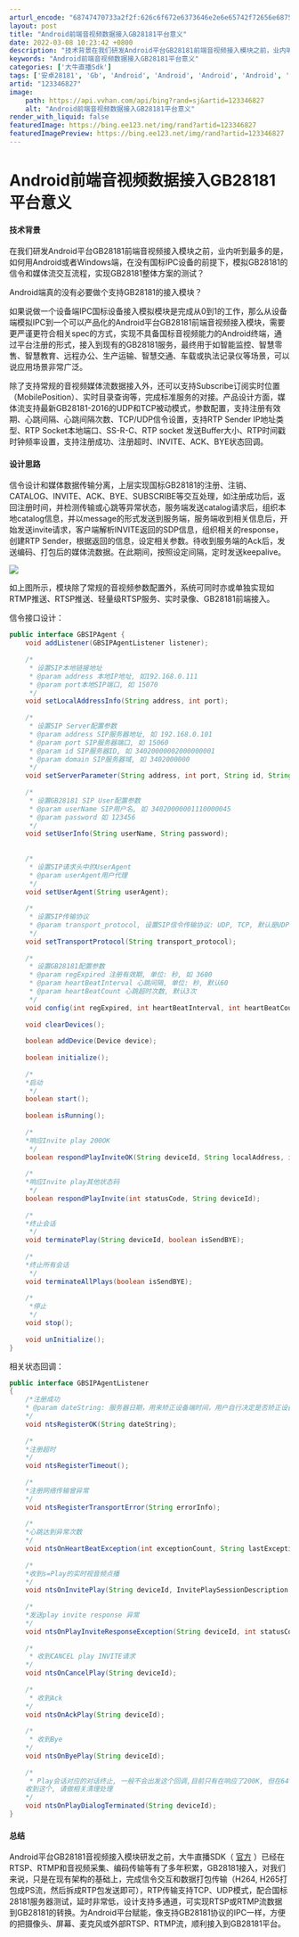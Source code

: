 ```yaml
---
arturl_encode: "68747470733a2f2f:626c6f672e6373646e2e6e65742f72656e687569313131322f:61727469636c652f64657461696c732f313233333436383237"
layout: post
title: "Android前端音视频数据接入GB28181平台意义"
date: 2022-03-08 10:23:42 +0800
description: "技术背景在我们研发Android平台GB28181前端音视频接入模块之前，业内听到最多的是，如何用A"
keywords: "Android前端音视频数据接入GB28181平台意义"
categories: ['大牛直播Sdk']
tags: ['安卓28181', 'Gb', 'Android', 'Android', 'Android', 'Android', '28181']
artid: "123346827"
image:
    path: https://api.vvhan.com/api/bing?rand=sj&artid=123346827
    alt: "Android前端音视频数据接入GB28181平台意义"
render_with_liquid: false
featuredImage: https://bing.ee123.net/img/rand?artid=123346827
featuredImagePreview: https://bing.ee123.net/img/rand?artid=123346827
---
```


# Android前端音视频数据接入GB28181平台意义

#### 技术背景

在我们研发Android平台GB28181前端音视频接入模块之前，业内听到最多的是，如何用Android或者Windows端，在没有国标IPC设备的前提下，模拟GB28181的信令和媒体流交互流程，实现GB28181整体方案的测试？

Android端真的没有必要做个支持GB28181的接入模块？

如果说做一个设备端IPC国标设备接入模拟模块是完成从0到1的工作，那么从设备端模拟IPC到一个可以产品化的Android平台GB28181前端音视频接入模块，需要更严谨更符合相关spec的方式，实现不具备国标音视频能力的Android终端，通过平台注册的形式，接入到现有的GB28181服务，最终用于如智能监控、智慧零售、智慧教育、远程办公、生产运输、智慧交通、车载或执法记录仪等场景，可以说应用场景非常广泛。

除了支持常规的音视频媒体流数据接入外，还可以支持Subscribe订阅实时位置（MobilePosition）、实时目录查询等，完成标准服务的对接。产品设计方面，媒体流支持最新GB28181-2016的UDP和TCP被动模式，参数配置，支持注册有效期、心跳间隔、心跳间隔次数、TCP/UDP信令设置，支持RTP Sender IP地址类型、RTP Socket本地端口、SS-R-C、RTP socket 发送Buffer大小、RTP时间戳时钟频率设置，支持注册成功、注册超时、INVITE、ACK、BYE状态回调。

#### 设计思路

信令设计和媒体数据传输分离，上层实现国标GB28181的注册、注销、CATALOG、INVITE、ACK、BYE、SUBSCRIBE等交互处理，如注册成功后，返回注册时间，并检测传输或心跳等异常状态，服务端发送catalog请求后，组织本地catalog信息，并以message的形式发送到服务端，服务端收到相关信息后，开始发送invite请求，客户端解析INVITE返回的SDP信息，组织相关的response，创建RTP Sender，根据返回的信息，设定相关参数。待收到服务端的Ack后，发送编码、打包后的媒体流数据。在此期间，按照设定间隔，定时发送keepalive。

![](https://i-blog.csdnimg.cn/blog_migrate/52e9a8322dc5e474d5c579961845ae1d.png)

如上图所示，模块除了常规的音视频参数配置外，系统可同时亦或单独实现如RTMP推送、RTSP推送、轻量级RTSP服务、实时录像、GB28181前端接入。

信令接口设计：

```java
public interface GBSIPAgent {
    void addListener(GBSIPAgentListener listener);
 
    /*
     * 设置SIP本地链接地址
     * @param address 本地IP地址, 如192.168.0.111
     * @param port本地SIP端口, 如 15070
     */
    void setLocalAddressInfo(String address, int port);
 
    /*
     * 设置SIP Server配置参数
     * @param address SIP服务器地址, 如 192.168.0.101
     * @param port SIP服务器端口, 如 15060
     * @param id SIP服务器ID, 如 34020000002000000001
     * @param domain SIP服务器域, 如 3402000000
     */
    void setServerParameter(String address, int port, String id, String domain);
 
    /*
     * 设置GB28181 SIP User配置参数
     * @param userName SIP用户名, 如 34020000001110000045
     * @param password 如 123456
     */
    void setUserInfo(String userName, String password);
 
 
    /*
     * 设置SIP请求头中的UserAgent
     * @param userAgent用户代理
     */
    void setUserAgent(String userAgent);
 
    /*
     * 设置SIP传输协议
     * @param transport_protocol, 设置SIP信令传输协议: UDP, TCP, 默认是UDP
     */
    void setTransportProtocol(String transport_protocol);
 
    /*
     * 设置GB28181配置参数
     * @param regExpired 注册有效期, 单位: 秒, 如 3600
     * @param heartBeatInterval 心跳间隔, 单位: 秒, 默认60
     * @param heartBeatCount 心跳超时次数, 默认3次
     */
    void config(int regExpired, int heartBeatInterval, int heartBeatCount);
 
    void clearDevices();
 
    boolean addDevice(Device device);
 
    boolean initialize();
 
    /*
    *启动
     */
    boolean start();
 
    boolean isRunning();
 
    /*
    *响应Invite play 200OK
     */
    boolean respondPlayInviteOK(String deviceId, String localAddress, int localPort);
 
    /*
    *响应Invite play其他状态码
     */
    boolean respondPlayInvite(int statusCode, String deviceId);
 
    /*
    *终止会话
     */
    void terminatePlay(String deviceId, boolean isSendBYE);
 
    /*
    *终止所有会话
     */
    void terminateAllPlays(boolean isSendBYE);
 
    /*
     *停止
     */
    void stop();
 
    void unInitialize();
}
```

相关状态回调：

```java
public interface GBSIPAgentListener
{
    /*注册成功
    * @param dateString: 服务器日期，用来矫正设备端时间，用户自行决定是否矫正设备时间
    */
    void ntsRegisterOK(String dateString);
 
    /*
    *注册超时
    */
    void ntsRegisterTimeout();
 
    /*
    *注册网络传输曾异常
    */
    void ntsRegisterTransportError(String errorInfo);
 
    /*
    *心跳达到异常次数
    */
    void ntsOnHeartBeatException(int exceptionCount, String lastExceptionInfo);
 
    /*
    *收到s=Play的实时视音频点播
    */
    void ntsOnInvitePlay(String deviceId, InvitePlaySessionDescription sessionDescription);
 
    /*
    *发送play invite response 异常
    */
    void ntsOnPlayInviteResponseException(String deviceId, int statusCode, String errorInfo);
 
    /*
     * 收到CANCEL play INVITE请求
    */
    void ntsOnCancelPlay(String deviceId);
 
    /*
     * 收到Ack
    */
    void ntsOnAckPlay(String deviceId);
 
    /*
     * 收到Bye
    */
    void ntsOnByePlay(String deviceId);
 
    /*
     * Play会话对应的对话终止, 一般不会出发这个回调,目前只有在响应了200K, 但在64*T1时间后还没收到ACK,才可能会出发
    收到这个, 请做相关清理处理
    */
    void ntsOnPlayDialogTerminated(String deviceId);
}
```

#### 总结

Android平台GB28181音视频接入模块研发之前，大牛直播SDK（
[官方](https://daniusdk.com/ "官方")
）已经在RTSP、RTMP和音视频采集、编码传输等有了多年积累，GB28181接入，对我们来说，只是在现有架构的基础上，完成信令交互和数据打包传输（H264, H265打包成PS流，然后拆成RTP包发送即可），RTP传输支持TCP、UDP模式，配合国标28181服务器测试，延时非常低，设计支持多通道，可实现RTSP或RTMP流数据到GB28181的转换。为Android平台赋能，像支持GB28181协议的IPC一样，方便的把摄像头、屏幕、麦克风或外部RTSP、RTMP流，顺利接入到GB28181平台。